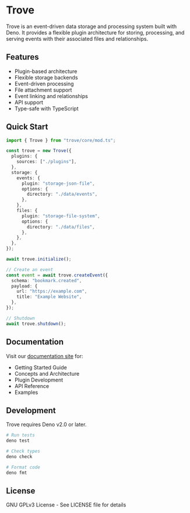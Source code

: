 # Trove

Trove is an event-driven data storage and processing system built with Deno. It
provides a flexible plugin architecture for storing, processing, and serving
events with their associated files and relationships.

## Features

- Plugin-based architecture
- Flexible storage backends
- Event-driven processing
- File attachment support
- Event linking and relationships
- API support
- Type-safe with TypeScript

## Quick Start

```ts
import { Trove } from "trove/core/mod.ts";

const trove = new Trove({
  plugins: {
    sources: ["./plugins"],
  },
  storage: {
    events: {
      plugin: "storage-json-file",
      options: {
        directory: "./data/events",
      },
    },
    files: {
      plugin: "storage-file-system",
      options: {
        directory: "./data/files",
      },
    },
  },
});

await trove.initialize();

// Create an event
const event = await trove.createEvent({
  schema: "bookmark.created",
  payload: {
    url: "https://example.com",
    title: "Example Website",
  },
});

// Shutdown
await trove.shutdown();
```

## Documentation

Visit our [documentation site](https://trove-project.app) for:

- Getting Started Guide
- Concepts and Architecture
- Plugin Development
- API Reference
- Examples

## Development

Trove requires Deno v2.0 or later.

```bash
# Run tests
deno test

# Check types
deno check

# Format code
deno fmt
```

## License

GNU GPLv3 License - See LICENSE file for details
